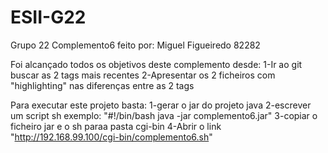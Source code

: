 # ESII-G22
Grupo 22
Complemento6 feito por:
Miguel Figueiredo 82282

Foi alcançado todos os objetivos deste complemento desde:
1-Ir ao git buscar as 2 tags mais recentes
2-Apresentar os 2 ficheiros com "highlighting" nas diferenças entre as 2 tags

Para executar este projeto basta:
1-gerar o jar do projeto java
2-escrever um script sh exemplo:
"#!/bin/bash
java -jar complemento6.jar"
3-copiar o ficheiro jar e o sh paraa pasta cgi-bin
4-Abrir o link "http://192.168.99.100/cgi-bin/complemento6.sh"
